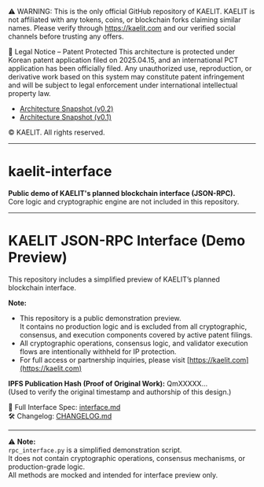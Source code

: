 ⚠️ WARNING: This is the only official GitHub repository of KAELIT.
KAELIT is not affiliated with any tokens, coins, or blockchain forks claiming similar names.
Please verify through https://kaelit.com and our verified social channels before trusting any offers.

🚨 Legal Notice – Patent Protected
This architecture is protected under Korean patent application filed on 2025.04.15,
and an international PCT application has been officially filed.
Any unauthorized use, reproduction, or derivative work based on this system
may constitute patent infringement and will be subject to legal enforcement under international intellectual property law.

- [Architecture Snapshot (v0.2)](https://github.com/kaelitcom/kaelit-research/releases/tag/v0.2)
- [Architecture Snapshot (v0.1)](https://github.com/kaelitcom/kaelit-research/releases/tag/v0.1)


© KAELIT. All rights reserved.

---

# kaelit-interface

**Public demo of KAELIT's planned blockchain interface (JSON-RPC).**  
Core logic and cryptographic engine are not included in this repository.

---

# KAELIT JSON-RPC Interface (Demo Preview)

This repository includes a simplified preview of KAELIT’s planned blockchain interface.

**Note:**
- This repository is a public demonstration preview.  
  It contains no production logic and is excluded from all cryptographic, consensus, and execution components covered by active patent filings.
- All cryptographic operations, consensus logic, and validator execution flows are intentionally withheld for IP protection.
- For full access or partnership inquiries, please visit [https://kaelit.com](https://kaelit.com)

**IPFS Publication Hash (Proof of Original Work):** QmXXXXX...  
(Used to verify the original timestamp and authorship of this design.)

📄 Full Interface Spec: [interface.md](./interface.md)  
🛠 Changelog: [CHANGELOG.md](./CHANGELOG.md)

---

⚠️ **Note:**  
`rpc_interface.py` is a simplified demonstration script.  
It does not contain cryptographic operations, consensus mechanisms, or production-grade logic.  
All methods are mocked and intended for interface preview only.
